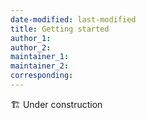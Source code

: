 ```yaml
---
date-modified: last-modified
title: Getting started
author_1:
author_2:
maintainer_1:
maintainer_2:
corresponding:
--- 
```


🏗️ Under construction
